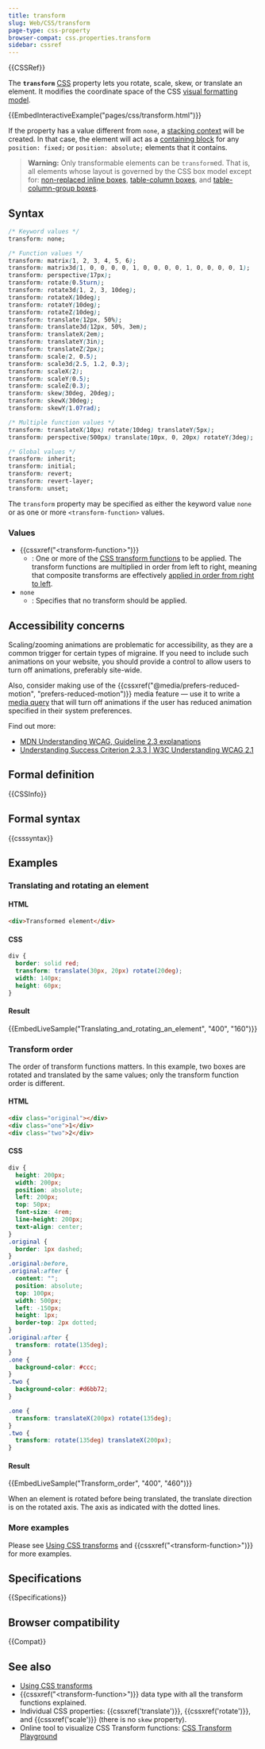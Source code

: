 ```yaml
---
title: transform
slug: Web/CSS/transform
page-type: css-property
browser-compat: css.properties.transform
sidebar: cssref
---
```


{{CSSRef}}

The **`transform`** [CSS](/en-US/docs/Web/CSS) property lets you rotate, scale, skew, or translate an element.
It modifies the coordinate space of the CSS [visual formatting model](/en-US/docs/Web/CSS/Visual_formatting_model).

{{EmbedInteractiveExample("pages/css/transform.html")}}

If the property has a value different from `none`, a [stacking context](/en-US/docs/Web/CSS/CSS_positioned_layout/Understanding_z-index/Stacking_context) will be created.
In that case, the element will act as a [containing block](/en-US/docs/Web/CSS/Containing_block) for any `position: fixed;` or `position: absolute;` elements that it contains.

> **Warning:** Only transformable elements can be `transform`ed.
> That is, all elements whose layout is governed by the CSS box model except for: [non-replaced inline boxes](/en-US/docs/Glossary/Inline-level_content), [table-column boxes](/en-US/docs/Web/HTML/Element/col), and [table-column-group boxes](/en-US/docs/Web/HTML/Element/colgroup).

## Syntax

```css
/* Keyword values */
transform: none;

/* Function values */
transform: matrix(1, 2, 3, 4, 5, 6);
transform: matrix3d(1, 0, 0, 0, 0, 1, 0, 0, 0, 0, 1, 0, 0, 0, 0, 1);
transform: perspective(17px);
transform: rotate(0.5turn);
transform: rotate3d(1, 2, 3, 10deg);
transform: rotateX(10deg);
transform: rotateY(10deg);
transform: rotateZ(10deg);
transform: translate(12px, 50%);
transform: translate3d(12px, 50%, 3em);
transform: translateX(2em);
transform: translateY(3in);
transform: translateZ(2px);
transform: scale(2, 0.5);
transform: scale3d(2.5, 1.2, 0.3);
transform: scaleX(2);
transform: scaleY(0.5);
transform: scaleZ(0.3);
transform: skew(30deg, 20deg);
transform: skewX(30deg);
transform: skewY(1.07rad);

/* Multiple function values */
transform: translateX(10px) rotate(10deg) translateY(5px);
transform: perspective(500px) translate(10px, 0, 20px) rotateY(3deg);

/* Global values */
transform: inherit;
transform: initial;
transform: revert;
transform: revert-layer;
transform: unset;
```

The `transform` property may be specified as either the keyword value `none` or as one or more `<transform-function>` values.

### Values

- {{cssxref("&lt;transform-function&gt;")}}
  - : One or more of the [CSS transform functions](/en-US/docs/Web/CSS/transform-function) to be applied.
    The transform functions are multiplied in order from left to right, meaning that composite transforms are effectively [applied in order from right to left](#transform_order).
- `none`
  - : Specifies that no transform should be applied.

## Accessibility concerns

Scaling/zooming animations are problematic for accessibility, as they are a common trigger for certain types of migraine.
If you need to include such animations on your website, you should provide a control to allow users to turn off animations, preferably site-wide.

Also, consider making use of the {{cssxref("@media/prefers-reduced-motion", "prefers-reduced-motion")}} media feature — use it to write a [media query](/en-US/docs/Web/CSS/CSS_media_queries) that will turn off animations if the user has reduced animation specified in their system preferences.

Find out more:

- [MDN Understanding WCAG, Guideline 2.3 explanations](/en-US/docs/Web/Accessibility/Understanding_WCAG/Operable#guideline_2.3_—_seizures_and_physical_reactions_do_not_design_content_in_a_way_that_is_known_to_cause_seizures_or_physical_reactions)
- [Understanding Success Criterion 2.3.3 | W3C Understanding WCAG 2.1](https://www.w3.org/WAI/WCAG21/Understanding/animation-from-interactions)

## Formal definition

{{CSSInfo}}

## Formal syntax

{{csssyntax}}

## Examples

### Translating and rotating an element

#### HTML

```html
<div>Transformed element</div>
```

#### CSS

```css
div {
  border: solid red;
  transform: translate(30px, 20px) rotate(20deg);
  width: 140px;
  height: 60px;
}
```

#### Result

{{EmbedLiveSample("Translating_and_rotating_an_element", "400", "160")}}

### Transform order

The order of transform functions matters. In this example, two boxes are rotated and translated by the same values; only the transform function order is different.

#### HTML

```html
<div class="original"></div>
<div class="one">1</div>
<div class="two">2</div>
```

#### CSS

```css hidden
div {
  height: 200px;
  width: 200px;
  position: absolute;
  left: 200px;
  top: 50px;
  font-size: 4rem;
  line-height: 200px;
  text-align: center;
}
.original {
  border: 1px dashed;
}
.original:before,
.original:after {
  content: "";
  position: absolute;
  top: 100px;
  width: 500px;
  left: -150px;
  height: 1px;
  border-top: 2px dotted;
}
.original:after {
  transform: rotate(135deg);
}
.one {
  background-color: #ccc;
}
.two {
  background-color: #d6bb72;
}
```

```css
.one {
  transform: translateX(200px) rotate(135deg);
}
.two {
  transform: rotate(135deg) translateX(200px);
}
```

#### Result

{{EmbedLiveSample("Transform_order", "400", "460")}}

When an element is rotated before being translated, the translate direction is on the rotated axis. The axis as indicated with the dotted lines.

### More examples

Please see [Using CSS transforms](/en-US/docs/Web/CSS/CSS_transforms/Using_CSS_transforms) and {{cssxref("&lt;transform-function&gt;")}} for more examples.

## Specifications

{{Specifications}}

## Browser compatibility

{{Compat}}

## See also

- [Using CSS transforms](/en-US/docs/Web/CSS/CSS_transforms/Using_CSS_transforms)
- {{cssxref("&lt;transform-function&gt;")}} data type with all the transform functions explained.
- Individual CSS properties: {{cssxref('translate')}}, {{cssxref('rotate')}}, and {{cssxref('scale')}} (there is no `skew` property).
- Online tool to visualize CSS Transform functions: [CSS Transform Playground](https://css-transform.moro.es/)
